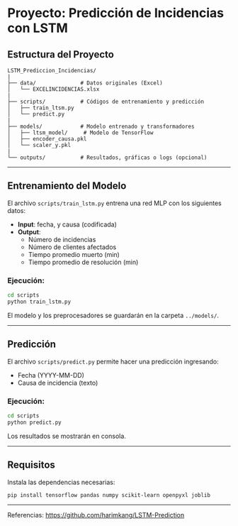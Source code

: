 # Proyecto: Predicción de Incidencias con LSTM


## Estructura del Proyecto
```
LSTM_Prediccion_Incidencias/
|
├── data/              # Datos originales (Excel)
│   └── EXCELINCIDENCIAS.xlsx
|
├── scripts/           # Códigos de entrenamiento y predicción
│   ├── train_ltsm.py
│   └── predict.py
|
├── models/            # Modelo entrenado y transformadores
│   ├── ltsm_model/     # Modelo de TensorFlow
│   ├── encoder_causa.pkl
│   └── scaler_y.pkl
|
└── outputs/           # Resultados, gráficas o logs (opcional)

```

---

## Entrenamiento del Modelo

El archivo `scripts/train_lstm.py` entrena una red MLP con los siguientes datos:
- **Input**: fecha, y causa (codificada)
- **Output**:
  - Número de incidencias
  - Número de clientes afectados
  - Tiempo promedio muerto (min)
  - Tiempo promedio de resolución (min)

### Ejecución:
```bash
cd scripts
python train_lstm.py
```
El modelo y los preprocesadores se guardarán en la carpeta `../models/`.

---

## Predicción

El archivo `scripts/predict.py` permite hacer una predicción ingresando:
- Fecha (YYYY-MM-DD)
- Causa de incidencia (texto)

### Ejecución:
```bash
cd scripts
python predict.py
```
Los resultados se mostrarán en consola.

---

## Requisitos

Instala las dependencias necesarias:

```bash
pip install tensorflow pandas numpy scikit-learn openpyxl joblib
```
---
Referencias:
https://github.com/harimkang/LSTM-Prediction
